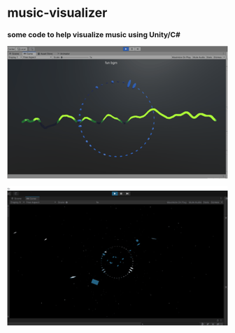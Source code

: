 # music-visualizer    
### some code to help visualize music using Unity/C#    
    
![demo gif](notes/demo.gif)    
    
![demo gif 2](notes/11-12-2021_234042.gif)    
    